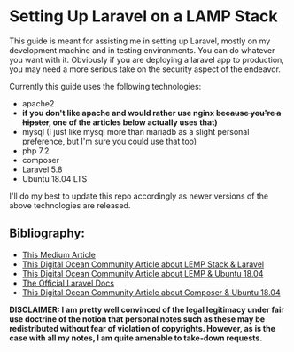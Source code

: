 # Setting Up Laravel on a LAMP Stack

This guide is meant for assisting me in setting up Laravel, mostly on my development machine and in testing environments. You can do whatever you want with it. Obviously if you are deploying a laravel app to production, you may need a more serious take on the security aspect of the endeavor.

Currently this guide uses the following technologies:

- apache2 
- **if you don't like apache and would rather use 
nginx ~~because you're a hipster~~, one of the articles 
below actually uses that)**
- mysql (I just like mysql more 
than mariadb as a slight personal preference, but I'm sure 
you could use that too) 
- php 7.2 
- composer 
- Laravel 5.8 
- Ubuntu 18.04 LTS

I'll do my best to update this repo accordingly as newer versions of the above technologies are released.

## Bibliography:

- [This Medium Article](https://medium.com/@panjeh/install-laravel-on-ubuntu-18-04-with-apache-mysql-php7-lamp-stack-5512bb93ab3f)
- [This Digital Ocean Community Article about LEMP Stack & Laravel](https://www.digitalocean.com/community/tutorials/how-to-install-and-configure-laravel-with-lemp-on-ubuntu-18-04)
- [This Digital Ocean Community Article about LEMP & Ubuntu 18.04](https://www.digitalocean.com/community/tutorials/how-to-install-linux-nginx-mysql-php-lemp-stack-ubuntu-18-04)
- [The Official Laravel Docs](https://laravel.com/docs/5.8)
- [This Digital Ocean Community Article about Composer & Ubuntu 18.04](https://www.digitalocean.com/community/tutorials/how-to-install-and-use-composer-on-ubuntu-18-04)

**DISCLAIMER: I am pretty well convinced of the legal legitimacy under fair use doctrine of the notion that personal notes such as these may be redistributed without fear of violation of copyrights. However, as is the case with all my notes, I am quite amenable to take-down requests.**

